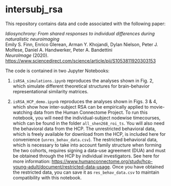 # intersubj_rsa

This repository contains data and code associated with the following paper:

*Idiosynchrony: From shared responses to individual differences during naturalistic neuroimaging*<br>
Emily S. Finn, Enrico Glerean, Arman Y. Khojandi, Dylan Nielson, Peter J. Molfese, Daniel A. Handwerker, Peter A. Bandettini<br> *NeuroImage* (2020).
https://www.sciencedirect.com/science/article/pii/S1053811920303153

The code is contained in two Jupyter Notebooks:

1) `isRSA_simulations.ipynb` reproduces the analyses shown in Fig. 2, which simulate different theoretical structures for brain-behavior representational similarity matrices.

2) `isRSA_HCP_demo.ipynb` reproduces the analyses shown in Figs. 3 & 4, which show how inter-subject RSA can be empirically applied to movie-watching data from the Human Connectome Project. To run this notebook, you will need the individual-subject nodewise timecourses, which can be found in the folder `all_shen268_roi_ts`. You will also need the behavioral data from the HCP. The unrestricted behavioral data, which is freely available for download from the HCP, is included here for convenience (`unres_behav_data.csv`). The restricted behavioral data, which is necessary to take into account family structure when forming the two cohorts, requires signing a data-use agreement (DUA) and must be obtained through the HCP by individual investigators. See here for more information: https://www.humanconnectome.org/study/hcp-young-adult/document/restricted-data-usage. Once you have obtained the restricted data, you can save it as `res_behav_data.csv` to maintain compatibility with this notebook.
